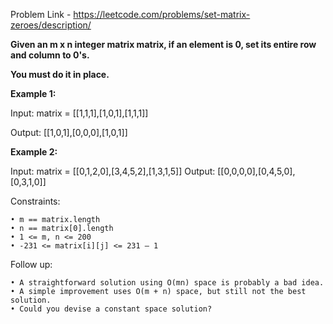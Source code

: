 Problem Link - https://leetcode.com/problems/set-matrix-zeroes/description/

**Given an m x n integer matrix matrix, if an element is 0, set its entire row and column to 0's.**

**You must do it in place.**


**Example 1:**

Input: matrix = [[1,1,1],[1,0,1],[1,1,1]]

Output: [[1,0,1],[0,0,0],[1,0,1]]


**Example 2:**

Input: matrix = [[0,1,2,0],[3,4,5,2],[1,3,1,5]]
Output: [[0,0,0,0],[0,4,5,0],[0,3,1,0]]

Constraints:

    • m == matrix.length
    • n == matrix[0].length
    • 1 <= m, n <= 200
    • -231 <= matrix[i][j] <= 231 – 1

Follow up:

    • A straightforward solution using O(mn) space is probably a bad idea.
    • A simple improvement uses O(m + n) space, but still not the best solution.
    • Could you devise a constant space solution?
